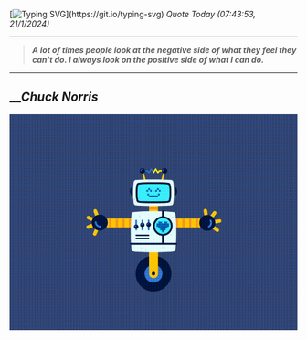 [![Typing SVG](https://readme-typing-svg.herokuapp.com?font=Press+Start+2P&color=C2F784&size=35&width=900&height=100&lines=Hello+World%2C+I'm+Hung+!)](https://git.io/typing-svg) 
_Quote Today (07:43:53, 21/1/2024)_
___
>**_A lot of times people look at the negative side of what they feel they can't do. I always look on the positive side of what I can do._**
___

## __**_Chuck Norris_**

![RobotDance](src/assets/images/robot-dancing-dribble.gif?style=center)

